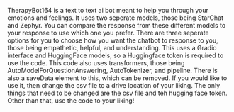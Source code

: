 TherapyBot164 is a text to text ai bot meant to help you through your emotions and feelings. 
It uses two seperate models, those being StarChat and Zephyr. You can compare the response from these different models to your response to use which one you prefer.
There are three seperate options for you to choose how you want the chatbot to response to you, those being empathetic, helpful, and understanding. 
This uses a Gradio interface and HuggingFace models, so a Huggingface token is required to use the code. 
This code also uses transformers, those being AutoModelForQuestionAnswering, AutoTokenizer, and pipeline. 
There is also a saveData element to this, which can be removed. If you would like to use it, then change the csv file to a drive location of your liking. 
The only things that need to be changed are the csv file and teh hugging face token. Other than that, use the code to your liking!
